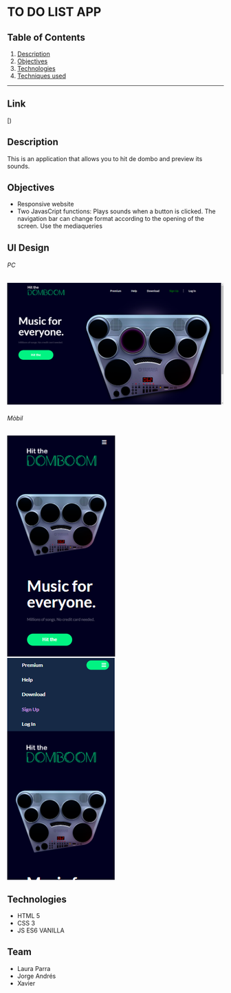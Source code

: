TO DO LIST APP
============

## Table of Contents
1. [Description](#description)
2. [Objectives](#objectives)
3. [Technologies](#technologies)
4. [Techniques used](#techniques-used)

***

## Link

[)


## Description 
This is an application that allows you to hit de dombo and preview its sounds.

## Objectives
- Responsive website
- Two JavasCript functions: 
Plays sounds when a button is clicked.
The navigation bar can change format according to the opening of the screen.
Use the mediaqueries

## UI Design

###### PC
![Principal](/Imatges/Screenshot%20PC.png "Principal")

###### Mòbil
![Principal](/Imatges/Screenshot%20mobile.png "Principal")
![Menú responsive](/Imatges/Screenshot%20menu.png "Menú responsive")

## Technologies
- HTML 5
- CSS 3
- JS ES6  VANILLA

## Team
- Laura Parra
- Jorge Andrés
- Xavier 















